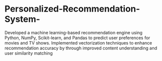 # Personalized-Recommendation-System-

Developed a machine learning-based recommendation engine using Python, NumPy, Scikit-learn, and Pandas to predict user preferences for movies and TV shows. Implemented vectorization techniques to enhance recommendation accuracy by through improved content understanding and user similarity matching
